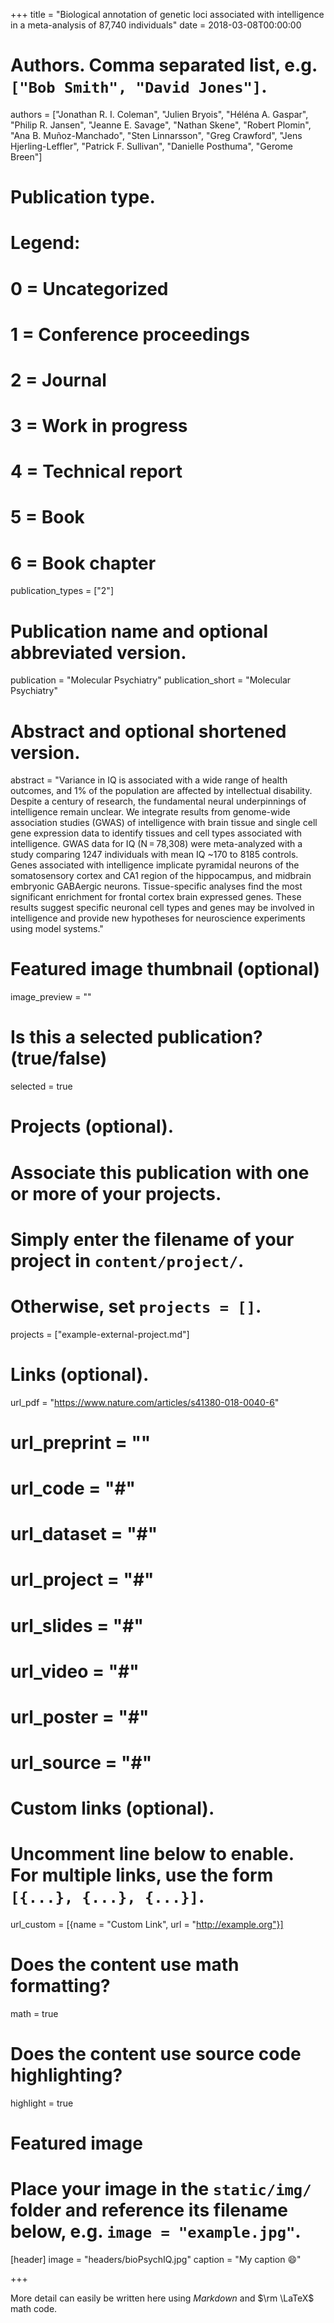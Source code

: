 +++
title = "Biological annotation of genetic loci associated with intelligence in a meta-analysis of 87,740 individuals"
date = 2018-03-08T00:00:00

# Authors. Comma separated list, e.g. `["Bob Smith", "David Jones"]`.
authors = ["Jonathan R. I. Coleman", "Julien Bryois", "Héléna A. Gaspar", "Philip R. Jansen", "Jeanne E. Savage", "Nathan Skene", "Robert Plomin", "Ana B. Muñoz-Manchado", "Sten Linnarsson", "Greg Crawford", "Jens Hjerling-Leffler", "Patrick F. Sullivan", "Danielle Posthuma", "Gerome Breen"]

# Publication type.
# Legend:
# 0 = Uncategorized
# 1 = Conference proceedings
# 2 = Journal
# 3 = Work in progress
# 4 = Technical report
# 5 = Book
# 6 = Book chapter
publication_types = ["2"]

# Publication name and optional abbreviated version.
publication = "Molecular Psychiatry"
publication_short = "Molecular Psychiatry"

# Abstract and optional shortened version.
abstract = "Variance in IQ is associated with a wide range of health outcomes, and 1% of the population are affected by intellectual disability. Despite a century of research, the fundamental neural underpinnings of intelligence remain unclear. We integrate results from genome-wide association studies (GWAS) of intelligence with brain tissue and single cell gene expression data to identify tissues and cell types associated with intelligence. GWAS data for IQ (N = 78,308) were meta-analyzed with a study comparing 1247 individuals with mean IQ ~170 to 8185 controls. Genes associated with intelligence implicate pyramidal neurons of the somatosensory cortex and CA1 region of the hippocampus, and midbrain embryonic GABAergic neurons. Tissue-specific analyses find the most significant enrichment for frontal cortex brain expressed genes. These results suggest specific neuronal cell types and genes may be involved in intelligence and provide new hypotheses for neuroscience experiments using model systems."

# Featured image thumbnail (optional)
image_preview = ""

# Is this a selected publication? (true/false)
selected = true

# Projects (optional).
#   Associate this publication with one or more of your projects.
#   Simply enter the filename of your project in `content/project/`.
#   Otherwise, set `projects = []`.
projects = ["example-external-project.md"]

# Links (optional).
url_pdf = "https://www.nature.com/articles/s41380-018-0040-6"
# url_preprint = ""
# url_code = "#"
# url_dataset = "#"
# url_project = "#"
# url_slides = "#"
# url_video = "#"
# url_poster = "#"
# url_source = "#"

# Custom links (optional).
#   Uncomment line below to enable. For multiple links, use the form `[{...}, {...}, {...}]`.
url_custom = [{name = "Custom Link", url = "http://example.org"}]

# Does the content use math formatting?
math = true

# Does the content use source code highlighting?
highlight = true

# Featured image
# Place your image in the `static/img/` folder and reference its filename below, e.g. `image = "example.jpg"`.
[header]
image = "headers/bioPsychIQ.jpg"
caption = "My caption :smile:"

+++

More detail can easily be written here using *Markdown* and $\rm \LaTeX$ math code.

